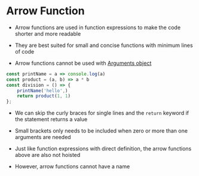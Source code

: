 # Arrow Function

- Arrow functions are used in function expressions to make the code shorter and
more readable

- They are best suited for small and concise functions with minimum lines of code

- Arrow functions cannot be used with
[Arguments object](https://developer.mozilla.org/en-US/docs/Web/JavaScript/Reference/Functions/arguments)

```js
const printName = a => console.log(a)
const product = (a, b) => a * b
const division = () => {
    printName('hello',)
    return product(1, 1)
};
```

- We can skip the curly braces for single lines and the `return` keyword if the
statement returns a value

- Small brackets only needs to be included when zero or more than one arguments
are needed

- Just like function expressions with direct definition, the arrow functions
above are also not hoisted

- However, arrow functions cannot have a name
